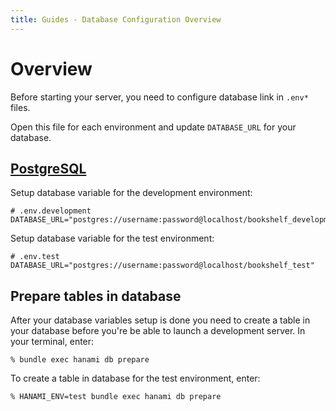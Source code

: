 ```yaml
---
title: Guides - Database Configuration Overview
---
```


# Overview

Before starting your server, you need to configure database link in <code>.env*</code> files.

Open this file for each environment and update <code>DATABASE_URL</code> for your database.

## <a href="http://www.postgresql.org/" target="_blank">PostgreSQL</a>

Setup database variable for the development environment:

```
# .env.development
DATABASE_URL="postgres://username:password@localhost/bookshelf_development"
```

Setup database variable for the test environment:

```
# .env.test
DATABASE_URL="postgres://username:password@localhost/bookshelf_test"
```

## Prepare tables in database

After your database variables setup is done you need to create a table in your database before you're be able to launch a development server.
In your terminal, enter:

```
% bundle exec hanami db prepare
```

To create a table in database for the test environment, enter:

```
% HANAMI_ENV=test bundle exec hanami db prepare
```
